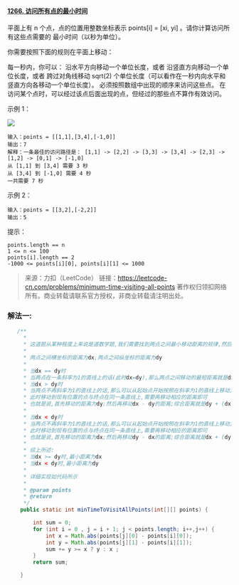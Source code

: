 #### [1266. 访问所有点的最小时间](https://leetcode-cn.com/problems/minimum-time-visiting-all-points/)



平面上有 n 个点，点的位置用整数坐标表示 points[i] = [xi, yi] 。请你计算访问所有这些点需要的 最小时间（以秒为单位）。

你需要按照下面的规则在平面上移动：

每一秒内，你可以：
沿水平方向移动一个单位长度，或者
沿竖直方向移动一个单位长度，或者
跨过对角线移动 sqrt(2) 个单位长度（可以看作在一秒内向水平和竖直方向各移动一个单位长度）。
必须按照数组中出现的顺序来访问这些点。
在访问某个点时，可以经过该点后面出现的点，但经过的那些点不算作有效访问。


示例 1：

![](https://assets.leetcode-cn.com/aliyun-lc-upload/uploads/2019/11/24/1626_example_1.png)



```
输入：points = [[1,1],[3,4],[-1,0]]
输出：7
解释：一条最佳的访问路径是： [1,1] -> [2,2] -> [3,3] -> [3,4] -> [2,3] -> [1,2] -> [0,1] -> [-1,0]   
从 [1,1] 到 [3,4] 需要 3 秒 
从 [3,4] 到 [-1,0] 需要 4 秒
一共需要 7 秒
```


示例 2：

```
输入：points = [[3,2],[-2,2]]
输出：5
```


提示：

```
points.length == n
1 <= n <= 100
points[i].length == 2
-1000 <= points[i][0], points[i][1] <= 1000
```

> 来源：力扣（LeetCode）
> 链接：https://leetcode-cn.com/problems/minimum-time-visiting-all-points
> 著作权归领扣网络所有。商业转载请联系官方授权，非商业转载请注明出处。



### 解法一:

```java
   /**
     *
     * 这道题从某种程度上来说是道数学题,我们需要找到两点之间最小移动距离的规律,然后移动
     *
     * 两点之间横坐标的距离为dx,两点之间纵坐标的距离为dy
     *
     * 当dx == dy时
     * 当两点在一条斜率为1的直线上的话(此时dx=dy),那么两点之间移动的最短距离就是dx或者dy,也就是沿着这条直线移动
     * 当dx > dy时
     * 当两点不再斜率为1的直线上的话,那么可以从起始点开始按照在斜率为1的直线上移动方式移动,直到y坐标大于终点的y坐标时终止
     * 此时移动到现有位置的点与终点在同一条直线上,需要再移动相应的距离即可
     * 也就是说,首先移动的距离为dy;然后再移动dx - dy的距离;综合距离就是dy + (dx - dy) = dx;
     *
     * 当dx < dy时
     * 当两点不再斜率为1的直线上的话,那么可以从起始点开始按照在斜率为1的直线上移动方式移动,直到x坐标大于终点的x坐标时终止
     * 此时移动到现有位置的点与终点在同一条直线上,需要再移动相应的距离即可
     * 也就是说,首先移动的距离为dx;然后再移动dy - dx的距离;综合距离就是dx + (dy - dx) = dy;
     *
     * 综上所述:
     * 当dx >= dy时,最小距离为dx
     * 当dx < dy时,最小距离为dy
     *
     * 详细实现如代码所示
     *
     * @param points
     * @return
     */
    public static int minTimeToVisitAllPoints(int[][] points) {

        int sum = 0;
        for (int i = 0 , j = i + 1; j < points.length; i++,j++) {
            int x = Math.abs(points[j][0] - points[i][0]);
            int y = Math.abs(points[j][1] - points[i][1]);
            sum += y >= x ? y : x ;
        }
        return sum;

    }
```

 